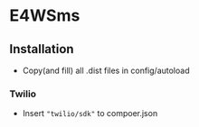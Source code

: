 # E4WSms

## Installation
* Copy(and fill) all .dist files in config/autoload

### Twilio
* Insert `"twilio/sdk"` to compoer.json

